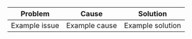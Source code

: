 | Problem | Cause | Solution |
|---------|-------|----------|
| Example issue | Example cause | Example solution |
